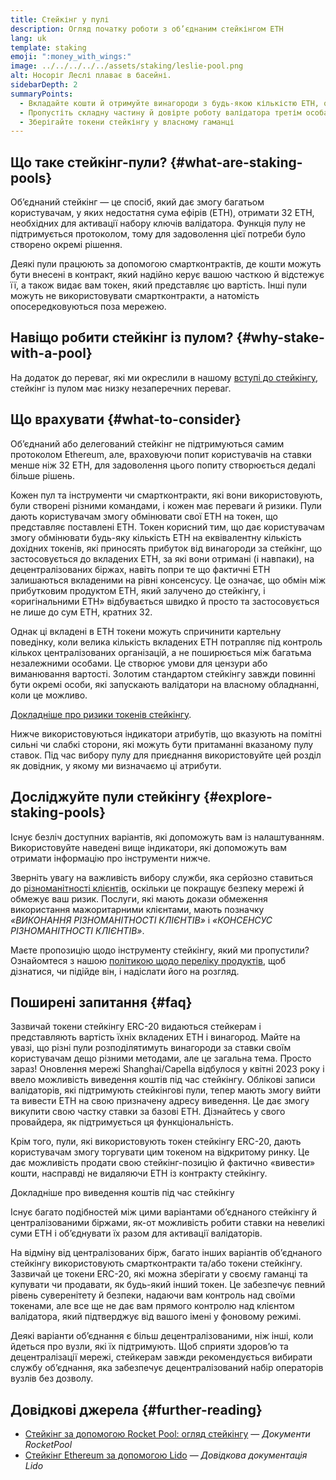 ```yaml
---
title: Стейкінг у пулі
description: Огляд початку роботи з об’єднаним стейкінгом ETH
lang: uk
template: staking
emoji: ":money_with_wings:"
image: ../../../../../assets/staking/leslie-pool.png
alt: Носоріг Леслі плаває в басейні.
sidebarDepth: 2
summaryPoints:
  - Вкладайте кошти й отримуйте винагороди з будь-якою кількістю ETH, об’єднуючи зусилля з іншими.
  - Пропустіть складну частину й довірте роботу валідатора третім особам.
  - Зберігайте токени стейкінгу у власному гаманці
---
```


## Що таке стейкінг-пули? {#what-are-staking-pools}

Об’єднаний стейкінг — це спосіб, який дає змогу багатьом користувачам, у яких недостатня сума ефірів (ETH), отримати 32 ETH, необхідних для активації набору ключів валідатора. Функція пулу не підтримується протоколом, тому для задоволення цієї потреби було створено окремі рішення.

Деякі пули працюють за допомогою смартконтрактів, де кошти можуть бути внесені в контракт, який надійно керує вашою часткою й відстежує її, а також видає вам токен, який представляє цю вартість. Інші пули можуть не використовувати смартконтракти, а натомість опосередковуються поза мережею.

## Навіщо робити стейкінг із пулом? {#why-stake-with-a-pool}

На додаток до переваг, які ми окреслили в нашому [вступі до стейкінгу](/staking/), стейкінг із пулом має низку незаперечних переваг.

<CardGrid>
  <Card title="Низький бар’єр входу" emoji="🐟" description="Not a whale? No problem. Most staking pools let you stake virtually any amount of ETH by joining forces with other stakers, unlike staking solo which requires 32 ETH." />
  <Card title="Стейкінг сьогодні" emoji=":stopwatch:" description="Staking with a pool is as easy as a token swap. No need to worry about hardware setup and node maintenance. Pools allow you to deposit your ETH which enables node operators to run validators. Rewards are then distributed to contributors minus a fee for node operations." />
  <Card title="токени стейкінгу" emoji=":droplet:" description="Many staking pools provide a token that represents a claim on your staked ETH and the rewards it generates. This allows you to make use of your staked ETH, e.g. as collateral in DeFi applications." />
</CardGrid>

<StakingComparison page="pools" />

## Що врахувати {#what-to-consider}

Об’єднаний або делегований стейкінг не підтримуються самим протоколом Ethereum, але, враховуючи попит користувачів на ставки менше ніж 32 ETH, для задоволення цього попиту створюється дедалі більше рішень.

Кожен пул та інструменти чи смартконтракти, які вони використовують, були створені різними командами, і кожен має переваги й ризики. Пули дають користувачам змогу обмінювати свої ETH на токен, що представляє поставлені ETH. Токен корисний тим, що дає користувачам змогу обмінювати будь-яку кількість ETH на еквівалентну кількість дохідних токенів, які приносять прибуток від винагороди за стейкінг, що застосовується до вкладених ETH, за які вони отримані (і навпаки), на децентралізованих біржах, навіть попри те що фактичні ETH залишаються вкладеними на рівні консенсусу. Це означає, що обмін між прибутковим продуктом ETH, який залучено до стейкінгу, і «оригінальними ETH» відбувається швидко й просто та застосовується не лише до сум ETH, кратних 32.

Однак ці вкладені в ETH токени можуть спричинити картельну поведінку, коли велика кількість вкладених ETH потрапляє під контроль кількох централізованих організацій, а не поширюється між багатьма незалежними особами. Це створює умови для цензури або виманювання вартості. Золотим стандартом стейкінгу завжди повинні бути окремі особи, які запускають валідатори на власному обладнанні, коли це можливо.

[Докладніше про ризики токенів стейкінгу](https://notes.ethereum.org/@djrtwo/risks-of-lsd).

Нижче використовуються індикатори атрибутів, що вказують на помітні сильні чи слабкі сторони, які можуть бути притаманні вказаному пулу ставок. Під час вибору пулу для приєднання використовуйте цей розділ як довідник, у якому ми визначаємо ці атрибути.

<StakingConsiderations page="pools" />

## Досліджуйте пули стейкінгу {#explore-staking-pools}

Існує безліч доступних варіантів, які допоможуть вам із налаштуванням. Використовуйте наведені вище індикатори, які допоможуть вам отримати інформацію про інструменти нижче.

<ProductDisclaimer />

<StakingProductsCardGrid category="pools" />

Зверніть увагу на важливість вибору служби, яка серйозно ставиться до [різноманітності клієнтів](/developers/docs/nodes-and-clients/client-diversity/), оскільки це покращує безпеку мережі й обмежує ваш ризик. Послуги, які мають докази обмеження використання мажоритарними клієнтами, мають позначку <em style="text-transform: uppercase;">«виконання різноманітності клієнтів»</em> і <em style="text-transform: uppercase;">«консенсус різноманітності клієнтів»</em>.

Маєте пропозицію щодо інструменту стейкінгу, який ми пропустили? Ознайомтеся з нашою [політикою щодо переліку продуктів](/contributing/adding-staking-products/), щоб дізнатися, чи підійде він, і надіслати його на розгляд.

## Поширені запитання {#faq}

<ExpandableCard title="Як я можу отримати винагороду?">
Зазвичай токени стейкінгу ERC-20 видаються стейкерам і представляють вартість їхніх вкладених ETH і винагород. Майте на увазі, що різні пули розподілятимуть винагороди за ставки своїм користувачам дещо різними методами, але це загальна тема.
</ExpandableCard>

<ExpandableCard title="Коли я можу вивести свою частку?">
Просто зараз! Оновлення мережі Shanghai/Capella відбулося у квітні 2023 року і ввело можливість виведення коштів під час стейкінгу. Облікові записи валідаторів, які підтримують стейкінгові пули, тепер мають змогу вийти та вивести ETH на свою призначену адресу виведення. Це дає змогу викупити свою частку ставки за базові ETH. Дізнайтесь у свого провайдера, як підтримується ця функціональність.

Крім того, пули, які використовують токен стейкінгу ERC-20, дають користувачам змогу торгувати цим токеном на відкритому ринку. Це дає можливість продати свою стейкінг-позицію й фактично «вивести» кошти, насправді не видаляючи ETH із контракту стейкінгу.

<ButtonLink to="/staking/withdrawals/">Докладніше про виведення коштів під час стейкінгу</ButtonLink>
</ExpandableCard>

<ExpandableCard title="Чи відрізняється це від стейкінгу за допомогою мого обміну?">
Існує багато подібностей між цими варіантами об’єднаного стейкінгу й централізованими біржами, як-от можливість робити ставки на невеликі суми ETH і об’єднувати їх разом для активації валідаторів.

На відміну від централізованих бірж, багато інших варіантів об’єднаного стейкінгу використовують смартконтракти та/або токени стейкінгу. Зазвичай це токени ERC-20, які можна зберігати у своєму гаманці та купувати чи продавати, як будь-який інший токен. Це забезпечує певний рівень суверенітету й безпеки, надаючи вам контроль над своїми токенами, але все ще не дає вам прямого контролю над клієнтом валідатора, який підтверджує від вашого імені у фоновому режимі.

Деякі варіанти об’єднання є більш децентралізованими, ніж інші, коли йдеться про вузли, які їх підтримують. Щоб сприяти здоров’ю та децентралізації мережі, стейкерам завжди рекомендується вибирати службу об’єднання, яка забезпечує децентралізований набір операторів вузлів без дозволу.
</ExpandableCard>

## Довідкові джерела {#further-reading}

- [Стейкінг за допомогою Rocket Pool: огляд стейкінгу](https://docs.rocketpool.net/guides/staking/overview.html) — _Документи RocketPool_
- [Стейкінг Ethereum за допомогою Lido](https://help.lido.fi/en/collections/2947324-staking-ethereum-with-lido) — _Довідкова документація Lido_
